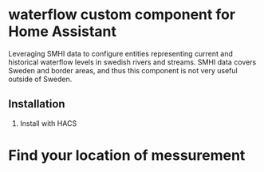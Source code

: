# waterflow custom component for Home Assistant
Leveraging SMHI data to configure entities representing current and historical waterflow levels in swedish rivers and streams.
SMHI data covers Sweden and border areas, and thus this component is not very useful outside of Sweden. 

## Installation
1. Install with HACS

# Find your location of messurement



